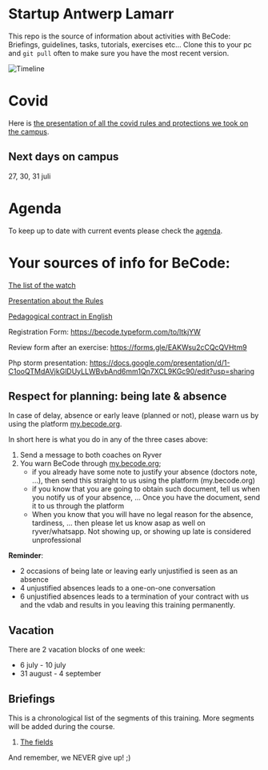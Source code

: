 # Startup Antwerp Lamarr

This repo is the source of information about activities with BeCode: Briefings, guidelines, tasks, tutorials, exercises etc...
Clone this to your pc and `git pull` often to make sure you have the most recent version.

![Timeline](Extra-Info/timeline.jpg)

# Covid
Here is [the presentation of all the covid rules and protections we took on the campus](Extra-Info/BlendedModelRulesOnCampus.pdf).

## Next days on campus
27, 30, 31 juli

# Agenda
To keep up to date with current events please check the [agenda](Extra-Info/agenda.md).

# Your sources of info for BeCode:

[The list of the watch](Extra-Info/the-watch.md)

[Presentation about the Rules](https://docs.google.com/presentation/d/1uZ6WXd3QqddGFMb5iFBBf_O-7Zz5sTCfOZt66xHwKD4)

 [Pedagogical contract in English](Extra-Info/contract.md)

 Registration Form: https://becode.typeform.com/to/ltkjYW
  
 Review form after an exercise: https://forms.gle/EAKWsu2cCQcQVHtm9
  
 Php storm presentation: https://docs.google.com/presentation/d/1-C1ooQTMdAVjkGlDUyLLWBvbAnd6mm1Qn7XCL9KGc90/edit?usp=sharing

## Respect for planning: being late & absence

In case of delay, absence or early leave (planned or not), please warn us by using the platform [my.becode.org](https://my.becode.org).

In short here is what you do in any of the three cases above:

1) Send a message to both coaches on Ryver
2) You warn BeCode through [my.becode.org](https://my.becode.org/);
    - if you already have some note to justify your absence (doctors note, ...), then send this straight to us using the platform (my.becode.org)
    - if you know that you are going to obtain such document, tell us when you notify us of your absence, ...  Once you have the document, send it to us through the platform
    - When you know that you will have no legal reason for the absence, tardiness, ... then please let us know asap as well on ryver/whatsapp. Not showing up, or showing up late is considered unprofessional


**Reminder**:

 - 2 occasions of being late or leaving early unjustified is seen as an absence
 - 4 unjustified absences leads to a one-on-one conversation
 - 6 unjustified absences leads to a termination of your contract with us and the vdab and results in you leaving this training permanently.

## Vacation
There are 2 vacation blocks of one week:

- 6 july - 10 july
- 31 august - 4 september
  
## Briefings
This is a chronological list of the segments of this training. More segments will be added during the course.
  
 1. [The fields](/1.The-Fields/)

And remember, we NEVER give up! ;)

